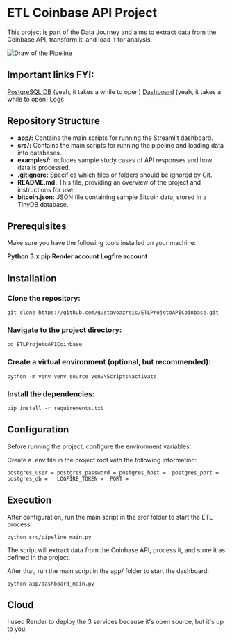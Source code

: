 # ETL Coinbase API Project
This project is part of the Data Journey and aims to extract data from the Coinbase API, transform it, and load it for analysis.

![Draw of the Pipeline](https://github.com/user-attachments/assets/0b33c1a6-967c-4fc6-93c0-86ed613060ab)

## Important links FYI:
[PostgreSQL DB](https://dashboard-etl-api-coinbase.onrender.com) (yeah, it takes a while to open)
[Dashboard](https://db-etl-api-coinbase.onrender.com) (yeah, it takes a while to open)
[Logs](https://logfire.pydantic.dev/gustavoazreis/etl-api-coinbase)

## Repository Structure
- **app/:** Contains the main scripts for running the Streamlit dashboard.
- **src/:** Contains the main scripts for running the pipeline and loading data into databases.
- **examples/:** Includes sample study cases of API responses and how data is processed.
- **.gitignore:** Specifies which files or folders should be ignored by Git.
- **README.md:** This file, providing an overview of the project and instructions for use.
- **bitcoin.json:** JSON file containing sample Bitcoin data, stored in a TinyDB database.

## Prerequisites
Make sure you have the following tools installed on your machine:

**Python 3.x**
**pip**
**Render account**
**Logfire account**

## Installation
### Clone the repository:
`git clone https://github.com/gustavoazreis/ETLProjetoAPICoinbase.git`

### Navigate to the project directory:
`cd ETLProjetoAPICoinbase
`
### Create a virtual environment (optional, but recommended):
`python -m venv venv source venv\Scripts\activate`

### Install the dependencies:
`pip install -r requirements.txt`

## Configuration
Before running the project, configure the environment variables:

Create a .env file in the project root with the following information:

`postgres_user =
postgres_password =
postgres_host = 
postgres_port =  
postgres_db =  
LOGFIRE_TOKEN = 
PORT =`

## Execution
After configuration, run the main script in the src/ folder to start the ETL process:

`python src/pipeline_main.py`

The script will extract data from the Coinbase API, process it, and store it as defined in the project.

After that, run the main script in the app/ folder to start the dashboard:

`python app/dashboard_main.py`

## Cloud
I used Render to deploy the 3 services because it's open source, but it's up to you.
